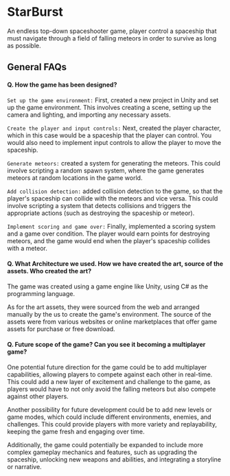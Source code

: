 
# StarBurst

An endless top-down spaceshooter game, player control a spaceship that must navigate through a field of falling meteors in order to survive as long as possible.


## General FAQs
#### Q. How the game has been designed?
`Set up the game environment:` First, created a new project in Unity and set up the game environment. This involves creating a scene, setting up the camera and lighting, and importing any necessary assets.

`Create the player and input controls:` Next, created the player character, which in this case would be a spaceship that the player can control. You would also need to implement input controls to allow the player to move the spaceship.

`Generate meteors:` created a system for generating the meteors. This could involve scripting a random spawn system, where the game generates meteors at random locations in the game world.

`Add collision detection:` added collision detection to the game, so that the player's spaceship can collide with the meteors and vice versa. This could involve scripting a system that detects collisions and triggers the appropriate actions (such as destroying the spaceship or meteor).

`Implement scoring and game over:` Finally, implemented a scoring system and a game over condition. The player would earn points for destroying meteors, and the game would end when the player's spaceship collides with a meteor.


#### Q. What Architecture we used. How we have created the art, source of the assets. Who created the art?
The game was created using a game engine like Unity, using C# as the programming language.

As for the art assets, they were sourced from the web and arranged manually by the us to create the game's environment. The source of the assets were from various websites or online marketplaces that offer game assets for purchase or free download.


#### Q. Future scope of the game? Can you see it becoming a multiplayer game?
One potential future direction for the game could be to add multiplayer capabilities, allowing players to compete against each other in real-time. This could add a new layer of excitement and challenge to the game, as players would have to not only avoid the falling meteors but also compete against other players.

Another possibility for future development could be to add new levels or game modes, which could include different environments, enemies, and challenges. This could provide players with more variety and replayability, keeping the game fresh and engaging over time.

Additionally, the game could potentially be expanded to include more complex gameplay mechanics and features, such as upgrading the spaceship, unlocking new weapons and abilities, and integrating a storyline or narrative.
